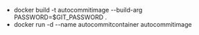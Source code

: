 - docker build -t autocommitimage --build-arg PASSWORD=$GIT_PASSWORD .
- docker run -d --name autocommitcontainer autocommitimage
